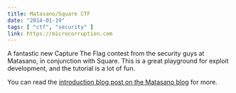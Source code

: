 ```yaml
---
title: Matasano/Square CTF
date: "2014-01-19"
tags: [ "ctf", "security" ]
link: https://microcorruption.com
---
```


A fantastic new Capture The Flag contest from the security guys at Matasano, in conjunction with Square. This is a great playground for exploit development, and the tutorial is a lot of fun.

You can read the [introduction blog post on the Matasano blog][1] for more.

[1]:	http://www.matasano.com/matasano-square-microcontroller-ctf/

